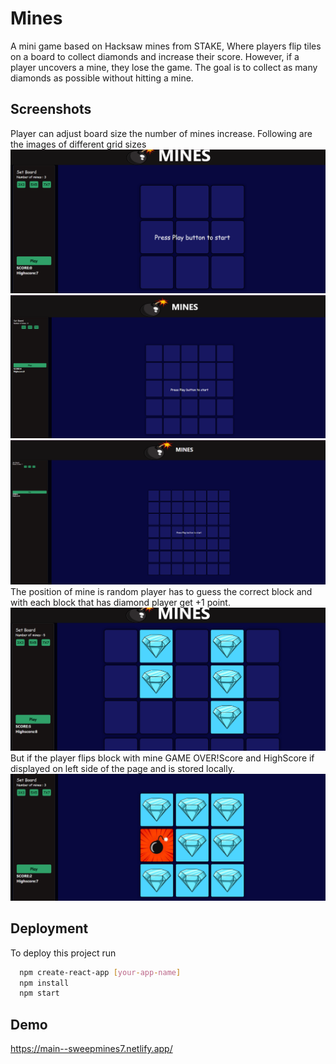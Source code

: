 
# Mines

A mini game based on Hacksaw mines from STAKE,
Where players flip tiles on a board to collect diamonds and increase their score. However, if a player uncovers a mine, they lose the game. The goal is to collect as many diamonds as possible without hitting a mine.

## Screenshots
Player can adjust board size the number of mines increase.
Following are the images of different grid sizes
![App Screenshot](./screenshots/s1.png)
![App Screenshot](./screenshots/s2.png)
![App Screenshot](./screenshots/s3.png)
The position of mine is random player has to guess the correct block and with each block that has diamond player get +1 point.
![App Screenshot](./screenshots/s4.png)
But if the player flips block with mine GAME OVER!Score and HighScore if displayed on left side of the page and is stored locally.
 ![App Screenshot](./screenshots/s5.png)


## Deployment

To deploy this project run

```bash
  npm create-react-app [your-app-name]
  npm install 
  npm start
```


## Demo
https://main--sweepmines7.netlify.app/